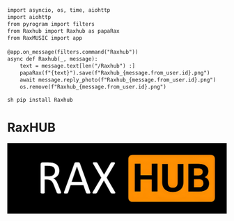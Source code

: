 ```

import asyncio, os, time, aiohttp
import aiohttp
from pyrogram import filters
from Raxhub import Raxhub as papaRax
from RaxMUSIC import app

@app.on_message(filters.command("Raxhub"))
async def Raxhub(_, message):
    text = message.text[len("/Raxhub") :]
    papaRax(f"{text}").save(f"Raxhub_{message.from_user.id}.png")
    await message.reply_photo(f"Raxhub_{message.from_user.id}.png")
    os.remove(f"Raxhub_{message.from_user.id}.png")

```
```
sh pip install Raxhub

```




# RaxHUB 


![Project Image](https://github.com/akshayxt/Raxhub/blob/main/out.png)

